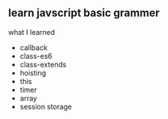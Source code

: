 ## learn javscript basic grammer

what I learned
* callback
* class-es6
* class-extends
* hoisting
* this
* timer
* array
* session storage
